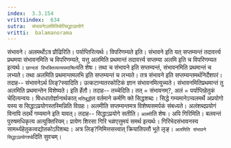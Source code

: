 ```yaml
---
index:  3.3.154
vrittiindex:  634
sutra:  संभावनेऽलमितिचेत्सिद्धाऽप्रयोगे
vritti:  balamanorama 
---
```


संभावने। अलमर्थोऽत्र प्रौढिरिति। पर्याप्तिरित्यर्थः। विपरिणम्यते इति। संभावने इति यत् सप्तम्यन्तं तदावर्त्त्य प्रथमया संभावनमिति च विपरिणम्यते, यत्तु अलमिति प्रथमान्तं तदावर्त्त्य सप्तम्या अलमि इति च विपरिणम्यत इत्यर्थः। `छान्दसं विभक्तिव्यत्ययमाश्रित्ये`ति शेषः। तथा च संभावने इति सप्तम्यन्तं, संभावनमिति प्रथमान्तं च लभ्यते। तथा अलमिति प्रथमान्तमलभि इति सप्तम्यन्तं च लभ्यते। तत्र संभावने इति सप्तम्यन्तमर्थनिर्देशपरं। तदाह-- संभावनेऽर्थ लिङ्?स्यादिति। उत्कटान्यतरकोटिकं ज्ञान संभावनमित्युच्यते। संभावनमितिप्रथमान्तं तु अलमिति प्रथमान्तेन विशेष्यते। इति र्हेतौ। तदाह-- तच्चेदिति। तत् = संभावनम्?, अलं = पर्याप्तिहेतुकं चेदित्यन्वयः। षिधधातोर्ज्ञानार्थकात् `मतिबुद्धी`त वर्तमाने कर्मणि क्ते सिद्धशब्दः। सिद्धे गम्यमानेऽप्यलमर्थे अप्रयोगो यस्य स सिद्धाऽप्रयोगस्तस्मिन्निति विग्रहः। अलमीति सप्तम्यन्तमत्र विशेष्यसमर्पकं संबध्यते। अलंशब्दप्रयोगं विनापि तदर्थे गम्यमाने इति यावत्। तदाह-- सिद्धाऽप्रयोगे सतीति। `अलमी`ति शेषः। अपि गिरिमिति। बलवन्तं पुरुषमधिकृत्य अत्युक्तिरियम्। प्रायेण शिरसा गिरि भ#एत्तुमयं समर्थ इत्यर्थः। गिरिभेदसंभावनस्य सामर्थ्यहेतुकत्वद्योतकोऽपिशब्दः। अत्र लिङ्?निमित्तसत्त्वात् क्रियातिपत्तौ भूते लृङ्। `अलमिति संभावने सिद्धाऽप्रयोगश्चे`दिति सुवचम्। 

